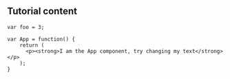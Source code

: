 ## Tutorial content
<?prettify linenums=1 lang=javascript?>
```
var foo = 3;

var App = function() {
	return (
	  <p><strong>I am the App component, try changing my text</strong></p>
	);
}
```